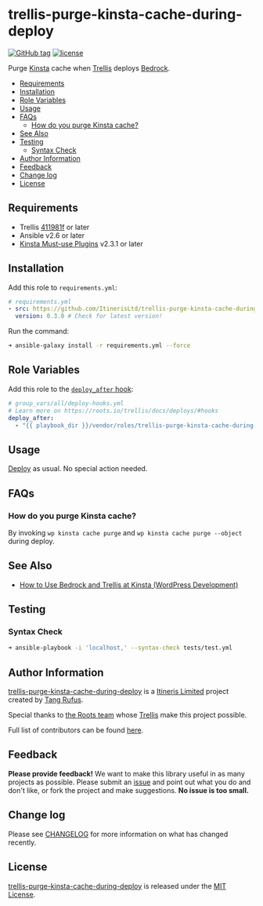 # trellis-purge-kinsta-cache-during-deploy

[![GitHub tag](https://img.shields.io/github/tag/ItinerisLtd/trellis-purge-kinsta-cache-during-deploy.svg)](https://github.com/ItinerisLtd/trellis-purge-kinsta-cache-during-deploy/tags)
[![license](https://img.shields.io/github/license/ItinerisLtd/trellis-purge-kinsta-cache-during-deploy.svg)](https://github.com/ItinerisLtd/trellis-purge-kinsta-cache-during-deploy/blob/master/LICENSE)


Purge [Kinsta](https://bit.ly/2NWj3sg) cache when [Trellis](https://github.com/roots/trellis) deploys [Bedrock](https://github.com/roots/bedrock).

<!-- START doctoc generated TOC please keep comment here to allow auto update -->
<!-- DON'T EDIT THIS SECTION, INSTEAD RE-RUN doctoc TO UPDATE -->


- [Requirements](#requirements)
- [Installation](#installation)
- [Role Variables](#role-variables)
- [Usage](#usage)
- [FAQs](#faqs)
  - [How do you purge Kinsta cache?](#how-do-you-purge-kinsta-cache)
- [See Also](#see-also)
- [Testing](#testing)
  - [Syntax Check](#syntax-check)
- [Author Information](#author-information)
- [Feedback](#feedback)
- [Change log](#change-log)
- [License](#license)

<!-- END doctoc generated TOC please keep comment here to allow auto update -->

## Requirements

- Trellis [411981f](https://github.com/roots/trellis/commit/411981fb4a7ef9be079f50fbf317db9fc290e91b) or later
- Ansible v2.6 or later
- [Kinsta Must-use Plugins](https://kinsta.com/knowledgebase/kinsta-mu-plugin/) v2.3.1 or later

## Installation

Add this role to `requirements.yml`:
```yaml
# requirements.yml
- src: https://github.com/ItinerisLtd/trellis-purge-kinsta-cache-during-deploy
  version: 0.3.0 # Check for latest version!
```

Run the command:
```bash
➜ ansible-galaxy install -r requirements.yml --force
```

## Role Variables

Add this role to the [`deploy_after` hook](https://roots.io/trellis/docs/deploys/#hooks):
```yaml
# group_vars/all/deploy-hooks.yml
# Learn more on https://roots.io/trellis/docs/deploys/#hooks
deploy_after:
  - "{{ playbook_dir }}/vendor/roles/trellis-purge-kinsta-cache-during-deploy/tasks/main.yml"
```

## Usage

[Deploy](https://roots.io/trellis/docs/deploys/#example) as usual. No special action needed.

## FAQs

### How do you purge Kinsta cache?

By invoking `wp kinsta cache purge` and `wp kinsta cache purge --object` during deploy.

## See Also

- [How to Use Bedrock and Trellis at Kinsta (WordPress Development)](https://bit.ly/2v8FW50)

## Testing

### Syntax Check

```bash
➜ ansible-playbook -i 'localhost,' --syntax-check tests/test.yml
```

## Author Information

[trellis-purge-kinsta-cache-during-deploy](https://github.com/ItinerisLtd/trellis-purge-kinsta-cache-during-deploy) is a [Itineris Limited](https://www.itineris.co.uk/) project created by [Tang Rufus](https://typist.tech).

Special thanks to [the Roots team](https://roots.io/about/) whose [Trellis](https://github.com/roots/trellis) make this project possible.

Full list of contributors can be found [here](https://github.com/ItinerisLtd/trellis-purge-kinsta-cache-during-deploy/graphs/contributors).

## Feedback

**Please provide feedback!** We want to make this library useful in as many projects as possible.
Please submit an [issue](https://github.com/ItinerisLtd/trellis-purge-kinsta-cache-during-deploy/issues/new) and point out what you do and don't like, or fork the project and make suggestions.
**No issue is too small.**

## Change log

Please see [CHANGELOG](./CHANGELOG.md) for more information on what has changed recently.

## License

[trellis-purge-kinsta-cache-during-deploy](https://github.com/ItinerisLtd/trellis-purge-kinsta-cache-during-deploy) is released under the [MIT License](https://opensource.org/licenses/MIT).
